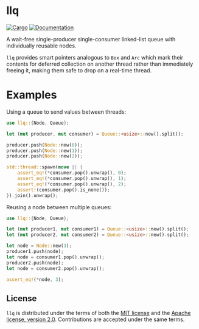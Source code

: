 # llq

[![Cargo](https://img.shields.io/crates/v/llq.svg)](https://crates.io/crates/llq)
[![Documentation](https://docs.rs/llq/badge.svg)](https://docs.rs/llq)

A wait-free single-producer single-consumer linked-list queue with individually reusable nodes.

`llq` provides smart pointers analogous to `Box` and `Arc` which mark their contents for deferred collection on another thread rather than immediately freeing it, making them safe to drop on a real-time thread.

# Examples

Using a queue to send values between threads:

```rust
use llq::{Node, Queue};

let (mut producer, mut consumer) = Queue::<usize>::new().split();

producer.push(Node::new(0));
producer.push(Node::new(1));
producer.push(Node::new(2));

std::thread::spawn(move || {
    assert_eq!(*consumer.pop().unwrap(), 0);
    assert_eq!(*consumer.pop().unwrap(), 1);
    assert_eq!(*consumer.pop().unwrap(), 2);
    assert!(consumer.pop().is_none());
}).join().unwrap();

```

Reusing a node between multiple queues:

```rust
use llq::{Node, Queue};

let (mut producer1, mut consumer1) = Queue::<usize>::new().split();
let (mut producer2, mut consumer2) = Queue::<usize>::new().split();

let node = Node::new(3);
producer1.push(node);
let node = consumer1.pop().unwrap();
producer2.push(node);
let node = consumer2.pop().unwrap();

assert_eq!(*node, 3);
```

[`Producer::push()`]: crate::Producer::push
[`Consumer::pop()`]: crate::Consumer::pop
[`Node`]: crate::Node

## License

`llq` is distributed under the terms of both the [MIT license](LICENSE-MIT) and the [Apache license, version 2.0](LICENSE-APACHE). Contributions are accepted under the same terms.
